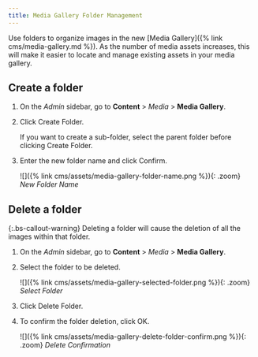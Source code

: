 ```yaml
---
title: Media Gallery Folder Management
---
```


Use folders to organize images in the new [Media Gallery]({% link cms/media-gallery.md %}). As the number of media assets increases, this will make it easier to locate and manage existing assets in your media gallery.

## Create a folder

1. On the _Admin_ sidebar, go to **Content** > _Media_ > **Media Gallery**.

1. Click <span class="btn">Create Folder</span>.

    If you want to create a sub-folder, select the parent folder before clicking <span class="btn">Create Folder</span>.

1. Enter the new folder name and click <span class="btn">Confirm</span>.

    ![]({% link cms/assets/media-gallery-folder-name.png %}){: .zoom}
    _New Folder Name_

## Delete a folder

{:.bs-callout-warning}
Deleting a folder will cause the deletion of all the images within that folder.

1. On the _Admin_ sidebar, go to **Content** > _Media_ > **Media Gallery**.

1. Select the folder to be deleted.

    ![]({% link cms/assets/media-gallery-selected-folder.png %}){: .zoom}
    _Select Folder_

1. Click <span class="btn">Delete Folder</span>.

1. To confirm the folder deletion, click <span class="btn">OK<span>.

    ![]({% link cms/assets/media-gallery-delete-folder-confirm.png %}){: .zoom}
    _Delete Confirmation_
